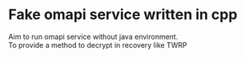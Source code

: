 # Fake omapi service written in cpp

Aim to run omapi service without java environment.  
To provide a method to decrypt in recovery like TWRP


